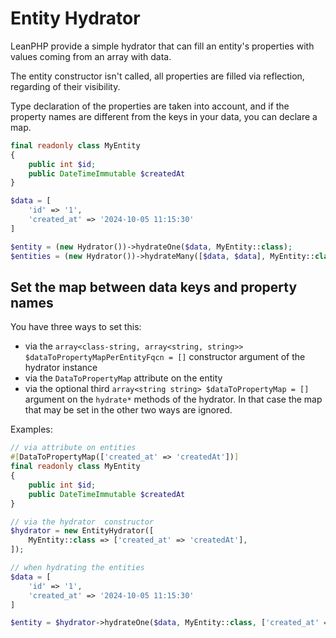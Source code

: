 # Entity Hydrator

LeanPHP provide a simple hydrator that can fill an entity's properties with values coming from an array with data.

The entity constructor isn't called, all properties are filled via reflection, regarding of their visibility.

Type declaration of the properties are taken into account, and if the property names are different from the keys in your data, you can declare a map. 

```php
final readonly class MyEntity
{
    public int $id;
    public DateTimeImmutable $createdAt
}

$data = [
    'id' => '1',
    'created_at' => '2024-10-05 11:15:30'
]

$entity = (new Hydrator())->hydrateOne($data, MyEntity::class);
$entities = (new Hydrator())->hydrateMany([$data, $data], MyEntity::class);
```
## Set the map between data keys and property names

You have three ways to set this:
- via the `array<class-string, array<string, string>> $dataToPropertyMapPerEntityFqcn = []` constructor argument of the hydrator instance
- via the `DataToPropertyMap` attribute on the entity
- via the optional third `array<string string> $dataToPropertyMap = []` argument on the `hydrate*` methods of the hydrator. In that case the map that may be set in the other two ways are ignored.

Examples:
```php
// via attribute on entities
#[DataToPropertyMap(['created_at' => 'createdAt'])]
final readonly class MyEntity
{
    public int $id;
    public DateTimeImmutable $createdAt
}

// via the hydrator  constructor
$hydrator = new EntityHydrator([
    MyEntity::class => ['created_at' => 'createdAt'],
]);

// when hydrating the entities
$data = [
    'id' => '1',
    'created_at' => '2024-10-05 11:15:30'
]

$entity = $hydrator->hydrateOne($data, MyEntity::class, ['created_at' => 'createdAt']);
```